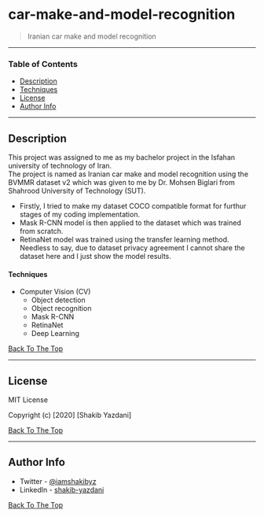 # car-make-and-model-recognition

> Iranian car make and model recognition

---

### Table of Contents

- [Description](#description)
- [Techniques](#techniques)
- [License](#license)
- [Author Info](#author-info)

---

## Description

This project was assigned to me as my bachelor project in the Isfahan university of technology of Iran. <br>
The project is named as Iranian car make and model recognition using the BVMMR dataset v2 which was given to me by Dr. Mohsen Biglari from Shahrood University of Technology (SUT).<br>
- Firstly, I tried to make my dataset COCO compatible format for furthur stages of my coding implementation. <br>
- Mask R-CNN model is then applied to the dataset which was trained from scratch.<br>
- RetinaNet model was trained using the transfer learning method.<br>
Needless to say, due to dataset privacy agreement I cannot share the dataset here and I just show the model results.

#### Techniques

- Computer Vision (CV)
	- Object detection
	- Object recognition
	- Mask R-CNN
	- RetinaNet
	- Deep Learning

[Back To The Top](#car-make-and-model-recognition)

---

## License

MIT License

Copyright (c) [2020] [Shakib Yazdani]


[Back To The Top](#car-make-and-model-recognition)

---

## Author Info

- Twitter - [@iamshakibyz](https://twitter.com/iamshakibyz)
- LinkedIn - [shakib-yazdani](https://www.linkedin.com/in/shakib-yazdani)

[Back To The Top](#car-make-and-model-recognition)
